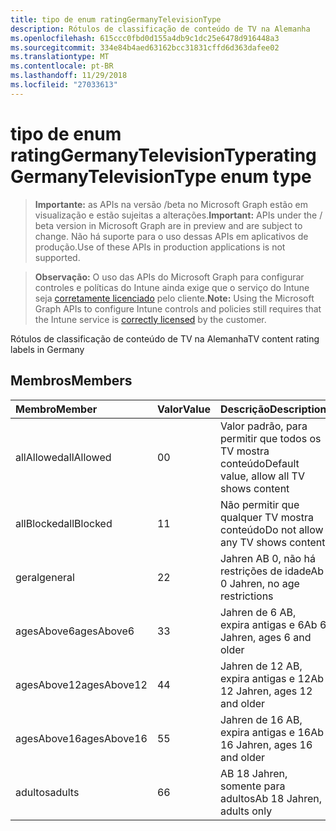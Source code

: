 ```yaml
---
title: tipo de enum ratingGermanyTelevisionType
description: Rótulos de classificação de conteúdo de TV na Alemanha
ms.openlocfilehash: 615ccc0fbd0d155a4db9c1dc25e6478d916448a3
ms.sourcegitcommit: 334e84b4aed63162bcc31831cffd6d363dafee02
ms.translationtype: MT
ms.contentlocale: pt-BR
ms.lasthandoff: 11/29/2018
ms.locfileid: "27033613"
---
```

# <a name="ratinggermanytelevisiontype-enum-type"></a><span data-ttu-id="6070e-103">tipo de enum ratingGermanyTelevisionType</span><span class="sxs-lookup"><span data-stu-id="6070e-103">ratingGermanyTelevisionType enum type</span></span>

> <span data-ttu-id="6070e-104">**Importante:** as APIs na versão /beta no Microsoft Graph estão em visualização e estão sujeitas a alterações.</span><span class="sxs-lookup"><span data-stu-id="6070e-104">**Important:** APIs under the / beta version in Microsoft Graph are in preview and are subject to change.</span></span> <span data-ttu-id="6070e-105">Não há suporte para o uso dessas APIs em aplicativos de produção.</span><span class="sxs-lookup"><span data-stu-id="6070e-105">Use of these APIs in production applications is not supported.</span></span>

> <span data-ttu-id="6070e-106">**Observação:** O uso das APIs do Microsoft Graph para configurar controles e políticas do Intune ainda exige que o serviço do Intune seja [corretamente licenciado](https://go.microsoft.com/fwlink/?linkid=839381) pelo cliente.</span><span class="sxs-lookup"><span data-stu-id="6070e-106">**Note:** Using the Microsoft Graph APIs to configure Intune controls and policies still requires that the Intune service is [correctly licensed](https://go.microsoft.com/fwlink/?linkid=839381) by the customer.</span></span>

<span data-ttu-id="6070e-107">Rótulos de classificação de conteúdo de TV na Alemanha</span><span class="sxs-lookup"><span data-stu-id="6070e-107">TV content rating labels in Germany</span></span>
## <a name="members"></a><span data-ttu-id="6070e-108">Membros</span><span class="sxs-lookup"><span data-stu-id="6070e-108">Members</span></span>
|<span data-ttu-id="6070e-109">Membro</span><span class="sxs-lookup"><span data-stu-id="6070e-109">Member</span></span>|<span data-ttu-id="6070e-110">Valor</span><span class="sxs-lookup"><span data-stu-id="6070e-110">Value</span></span>|<span data-ttu-id="6070e-111">Descrição</span><span class="sxs-lookup"><span data-stu-id="6070e-111">Description</span></span>|
|:---|:---|:---|
|<span data-ttu-id="6070e-112">allAllowed</span><span class="sxs-lookup"><span data-stu-id="6070e-112">allAllowed</span></span>|<span data-ttu-id="6070e-113">0</span><span class="sxs-lookup"><span data-stu-id="6070e-113">0</span></span>|<span data-ttu-id="6070e-114">Valor padrão, para permitir que todos os TV mostra conteúdo</span><span class="sxs-lookup"><span data-stu-id="6070e-114">Default value, allow all TV shows content</span></span>|
|<span data-ttu-id="6070e-115">allBlocked</span><span class="sxs-lookup"><span data-stu-id="6070e-115">allBlocked</span></span>|<span data-ttu-id="6070e-116">1</span><span class="sxs-lookup"><span data-stu-id="6070e-116">1</span></span>|<span data-ttu-id="6070e-117">Não permitir que qualquer TV mostra conteúdo</span><span class="sxs-lookup"><span data-stu-id="6070e-117">Do not allow any TV shows content</span></span>|
|<span data-ttu-id="6070e-118">geral</span><span class="sxs-lookup"><span data-stu-id="6070e-118">general</span></span>|<span data-ttu-id="6070e-119">2</span><span class="sxs-lookup"><span data-stu-id="6070e-119">2</span></span>|<span data-ttu-id="6070e-120">Jahren AB 0, não há restrições de idade</span><span class="sxs-lookup"><span data-stu-id="6070e-120">Ab 0 Jahren, no age restrictions</span></span>|
|<span data-ttu-id="6070e-121">agesAbove6</span><span class="sxs-lookup"><span data-stu-id="6070e-121">agesAbove6</span></span>|<span data-ttu-id="6070e-122">3</span><span class="sxs-lookup"><span data-stu-id="6070e-122">3</span></span>|<span data-ttu-id="6070e-123">Jahren de 6 AB, expira antigas e 6</span><span class="sxs-lookup"><span data-stu-id="6070e-123">Ab 6 Jahren, ages 6 and older</span></span>|
|<span data-ttu-id="6070e-124">agesAbove12</span><span class="sxs-lookup"><span data-stu-id="6070e-124">agesAbove12</span></span>|<span data-ttu-id="6070e-125">4</span><span class="sxs-lookup"><span data-stu-id="6070e-125">4</span></span>|<span data-ttu-id="6070e-126">Jahren de 12 AB, expira antigas e 12</span><span class="sxs-lookup"><span data-stu-id="6070e-126">Ab 12 Jahren, ages 12 and older</span></span>|
|<span data-ttu-id="6070e-127">agesAbove16</span><span class="sxs-lookup"><span data-stu-id="6070e-127">agesAbove16</span></span>|<span data-ttu-id="6070e-128">5</span><span class="sxs-lookup"><span data-stu-id="6070e-128">5</span></span>|<span data-ttu-id="6070e-129">Jahren de 16 AB, expira antigas e 16</span><span class="sxs-lookup"><span data-stu-id="6070e-129">Ab 16 Jahren, ages 16 and older</span></span>|
|<span data-ttu-id="6070e-130">adultos</span><span class="sxs-lookup"><span data-stu-id="6070e-130">adults</span></span>|<span data-ttu-id="6070e-131">6</span><span class="sxs-lookup"><span data-stu-id="6070e-131">6</span></span>|<span data-ttu-id="6070e-132">AB 18 Jahren, somente para adultos</span><span class="sxs-lookup"><span data-stu-id="6070e-132">Ab 18 Jahren, adults only</span></span>|






